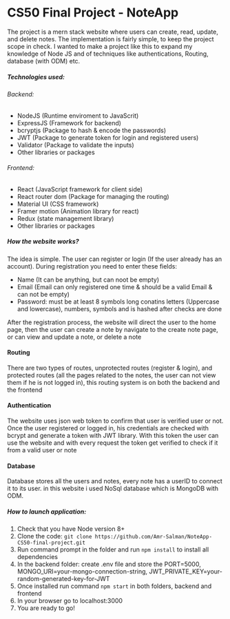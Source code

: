 # CS50 Final Project - NoteApp

The project is a mern stack website where users can create, read, update, and delete notes. The implementation is fairly simple, to keep the project scope in check. I wanted to make a project like this to expand my knowledge of Node JS and of techniques like authentications, Routing, database (with ODM) etc.

##### Technologies used:

###### Backend:

- NodeJS (Runtime enviroment to JavaScrit)
- ExpressJS (Framework for backend)
- bcryptjs (Package to hash & encode the passwords)
- JWT (Package to generate token for login and registered users)
- Validator (Package to validate the inputs)
- Other libraries or packages

###### Frontend:

- React (JavaScript framework for client side)
- React router dom (Package for managing the routing)
- Material UI (CSS framework)
- Framer motion (Animation library for react)
- Redux (state management library)
- Other libraries or packages

##### How the website works?

The idea is simple. The user can register or login (If the user already has an account). During registration you need to enter these fields:

- Name (It can be anything, but can noot be empty)
- Email (Email can only registered one time & should be a valid Email & can not be empty)
- Password: must be at least 8 symbols long conatins letters (Uppercase and lowercase), numbers, symbols and is hashed after checks are done

After the registration process, the website will direct the user to the home page, then the user can create a note by navigate to the create note page, or can view and update a note, or delete a note

#### Routing

There are two types of routes, unprotected routes (register & login), and protected routes (all the pages related to the notes, the user can not view them if he is not logged in), this routing system is on both the backend and the frontend

#### Authentication

The website uses json web token to confirm that user is verified user or not. Once the user registered or logged in, his credentials are checked with bcrypt and generate a token with JWT library. With this token the user can use the website and with every request the token get verified to check if it from a valid user or note

#### Database

Database stores all the users and notes, every note has a userID to connect it to its user. in this website i used NoSql database which is MongoDB with ODM.

##### How to launch application:

1. Check that you have Node version 8+
2. Clone the code: `git clone https://github.com/Amr-Salman/NoteApp-CS50-final-project.git`
3. Run command prompt in the folder and run `npm install` to install all dependencies
4. In the backend folder: create .env file and store the PORT=5000, MONGO_URI=your-mongo-connection-string, JWT_PRIVATE_KEY=your-random-generated-key-for-JWT
5. Once installed run command `npm start` in both folders, backend and frontend
6. In your browser go to localhost:3000
7. You are ready to go!

